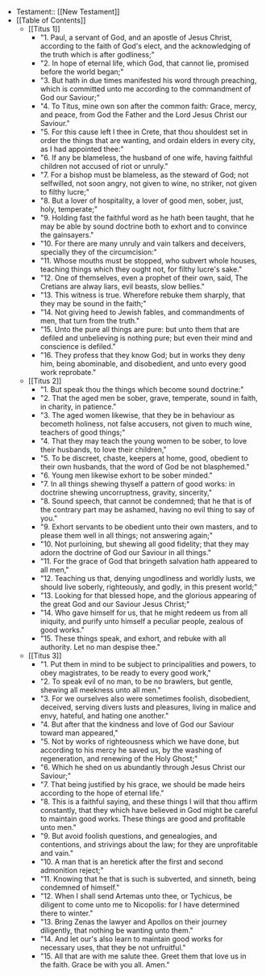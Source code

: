 - Testament:: [[New Testament]]
- [[Table of Contents]]
    - [[Titus 1]]
        - "1. Paul, a servant of God, and an apostle of Jesus Christ, according to the faith of God's elect, and the acknowledging of the truth which is after godliness;"
        - "2. In hope of eternal life, which God, that cannot lie, promised before the world began;"
        - "3. But hath in due times manifested his word through preaching, which is committed unto me according to the commandment of God our Saviour;"
        - "4. To Titus, mine own son after the common faith: Grace, mercy, and peace, from God the Father and the Lord Jesus Christ our Saviour."
        - "5. For this cause left I thee in Crete, that thou shouldest set in order the things that are wanting, and ordain elders in every city, as I had appointed thee:"
        - "6. If any be blameless, the husband of one wife, having faithful children not accused of riot or unruly."
        - "7. For a bishop must be blameless, as the steward of God; not selfwilled, not soon angry, not given to wine, no striker, not given to filthy lucre;"
        - "8. But a lover of hospitality, a lover of good men, sober, just, holy, temperate;"
        - "9. Holding fast the faithful word as he hath been taught, that he may be able by sound doctrine both to exhort and to convince the gainsayers."
        - "10. For there are many unruly and vain talkers and deceivers, specially they of the circumcision:"
        - "11. Whose mouths must be stopped, who subvert whole houses, teaching things which they ought not, for filthy lucre's sake."
        - "12. One of themselves, even a prophet of their own, said, The Cretians are alway liars, evil beasts, slow bellies."
        - "13. This witness is true. Wherefore rebuke them sharply, that they may be sound in the faith;"
        - "14. Not giving heed to Jewish fables, and commandments of men, that turn from the truth."
        - "15. Unto the pure all things are pure: but unto them that are defiled and unbelieving is nothing pure; but even their mind and conscience is defiled."
        - "16. They profess that they know God; but in works they deny him, being abominable, and disobedient, and unto every good work reprobate."
    - [[Titus 2]]
        - "1. But speak thou the things which become sound doctrine:"
        - "2. That the aged men be sober, grave, temperate, sound in faith, in charity, in patience."
        - "3. The aged women likewise, that they be in behaviour as becometh holiness, not false accusers, not given to much wine, teachers of good things;"
        - "4. That they may teach the young women to be sober, to love their husbands, to love their children,"
        - "5. To be discreet, chaste, keepers at home, good, obedient to their own husbands, that the word of God be not blasphemed."
        - "6. Young men likewise exhort to be sober minded."
        - "7. In all things shewing thyself a pattern of good works: in doctrine shewing uncorruptness, gravity, sincerity,"
        - "8. Sound speech, that cannot be condemned; that he that is of the contrary part may be ashamed, having no evil thing to say of you."
        - "9. Exhort servants to be obedient unto their own masters, and to please them well in all things; not answering again;"
        - "10. Not purloining, but shewing all good fidelity; that they may adorn the doctrine of God our Saviour in all things."
        - "11. For the grace of God that bringeth salvation hath appeared to all men,"
        - "12. Teaching us that, denying ungodliness and worldly lusts, we should live soberly, righteously, and godly, in this present world;"
        - "13. Looking for that blessed hope, and the glorious appearing of the great God and our Saviour Jesus Christ;"
        - "14. Who gave himself for us, that he might redeem us from all iniquity, and purify unto himself a peculiar people, zealous of good works."
        - "15. These things speak, and exhort, and rebuke with all authority. Let no man despise thee."
    - [[Titus 3]]
        - "1. Put them in mind to be subject to principalities and powers, to obey magistrates, to be ready to every good work,"
        - "2. To speak evil of no man, to be no brawlers, but gentle, shewing all meekness unto all men."
        - "3. For we ourselves also were sometimes foolish, disobedient, deceived, serving divers lusts and pleasures, living in malice and envy, hateful, and hating one another."
        - "4. But after that the kindness and love of God our Saviour toward man appeared,"
        - "5. Not by works of righteousness which we have done, but according to his mercy he saved us, by the washing of regeneration, and renewing of the Holy Ghost;"
        - "6. Which he shed on us abundantly through Jesus Christ our Saviour;"
        - "7. That being justified by his grace, we should be made heirs according to the hope of eternal life."
        - "8. This is a faithful saying, and these things I will that thou affirm constantly, that they which have believed in God might be careful to maintain good works. These things are good and profitable unto men."
        - "9. But avoid foolish questions, and genealogies, and contentions, and strivings about the law; for they are unprofitable and vain."
        - "10. A man that is an heretick after the first and second admonition reject;"
        - "11. Knowing that he that is such is subverted, and sinneth, being condemned of himself."
        - "12. When I shall send Artemas unto thee, or Tychicus, be diligent to come unto me to Nicopolis: for I have determined there to winter."
        - "13. Bring Zenas the lawyer and Apollos on their journey diligently, that nothing be wanting unto them."
        - "14. And let our's also learn to maintain good works for necessary uses, that they be not unfruitful."
        - "15. All that are with me salute thee. Greet them that love us in the faith. Grace be with you all. Amen."
